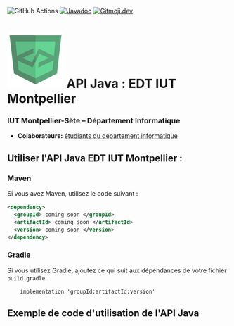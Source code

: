 ![GitHub Actions](https://github.com/DevLab-umontp/API-JAVA-EDT/workflows/Java%20CI%20with%20Maven/badge.svg)
[![Javadoc](https://img.shields.io/badge/JavaDoc-Online-green)](https://mathieusoysal.github.io/stats/api-java-edt)
[![Gitmoji.dev](https://img.shields.io/badge/gitmoji-%20😜%20😍-FFDD67.svg?style=flat-square)](https://gitmoji.dev)
# ![](ressources/devicon.png) API Java : EDT IUT Montpellier

### IUT Montpellier-Sète – Département Informatique
* **Colaborateurs:** [étudiants du département informatique](https://iut-montpellier-sete.edu.umontpellier.fr/dut-informatique/)


## Utiliser l'API Java EDT IUT Montpellier :

### Maven 

Si vous avez Maven, utilisez le code suivant :

```xml
<dependency>
  <groupId> coming soon </groupId>
  <artifactId> coming soon </artifactId>
  <version> coming soon </version>
</dependency>
```

### Gradle

Si vous utilisez Gradle, ajoutez ce qui suit aux dépendances de votre fichier `build.gradle`:

```
    implementation 'groupId:artifactId:version'
```

## Exemple de code d'utilisation de l'API Java

